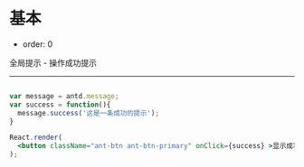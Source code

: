 
# 基本

- order: 0

全局提示 - 操作成功提示

---

````jsx

var message = antd.message;
var success = function(){
  message.success('这是一条成功的提示');
}

React.render(
  <button className="ant-btn ant-btn-primary" onClick={success} >显示成功提示</button>, document.getElementById('components-message-demo-success')
);

````

